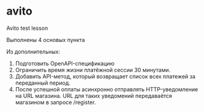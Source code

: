 # avito
Avito test lesson

Выполнены 4 основых пункта

Из дополнительных:
1) Подготовить OpenAPI-спецификацию
2) Ограничить время жизни платёжной сессии 30 минутами.
3) Добавить API-метод, который возвращает список всех платежей за переданный период.
4) После успешной оплаты асинхронно отправлять HTTP-уведомление на URL магазина. URL для таких уведомений передаваётся магазином в запросе /register.
